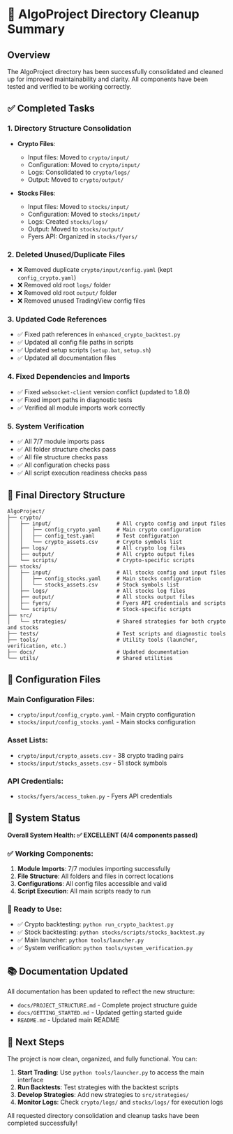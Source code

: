 # 🧹 AlgoProject Directory Cleanup Summary

## Overview
The AlgoProject directory has been successfully consolidated and cleaned up for improved maintainability and clarity. All components have been tested and verified to be working correctly.

## ✅ Completed Tasks

### 1. Directory Structure Consolidation
- **Crypto Files**:
  - Input files: Moved to `crypto/input/`
  - Configuration: Moved to `crypto/input/`
  - Logs: Consolidated to `crypto/logs/`
  - Output: Moved to `crypto/output/`

- **Stocks Files**:
  - Input files: Moved to `stocks/input/`
  - Configuration: Moved to `stocks/input/`
  - Logs: Created `stocks/logs/`
  - Output: Moved to `stocks/output/`
  - Fyers API: Organized in `stocks/fyers/`

### 2. Deleted Unused/Duplicate Files
- ❌ Removed duplicate `crypto/input/config.yaml` (kept `config_crypto.yaml`)
- ❌ Removed old root `logs/` folder
- ❌ Removed old root `output/` folder
- ❌ Removed unused TradingView config files

### 3. Updated Code References
- ✅ Fixed path references in `enhanced_crypto_backtest.py`
- ✅ Updated all config file paths in scripts
- ✅ Updated setup scripts (`setup.bat`, `setup.sh`)
- ✅ Updated all documentation files

### 4. Fixed Dependencies and Imports
- ✅ Fixed `websocket-client` version conflict (updated to 1.8.0)
- ✅ Fixed import paths in diagnostic tests
- ✅ Verified all module imports work correctly

### 5. System Verification
- ✅ All 7/7 module imports pass
- ✅ All folder structure checks pass
- ✅ All file structure checks pass
- ✅ All configuration checks pass
- ✅ All script execution readiness checks pass

## 📁 Final Directory Structure

```
AlgoProject/
├── crypto/
│   ├── input/                     # All crypto config and input files
│   │   ├── config_crypto.yaml     # Main crypto configuration
│   │   ├── config_test.yaml       # Test configuration
│   │   └── crypto_assets.csv      # Crypto symbols list
│   ├── logs/                      # All crypto log files
│   ├── output/                    # All crypto output files
│   └── scripts/                   # Crypto-specific scripts
├── stocks/
│   ├── input/                     # All stocks config and input files
│   │   ├── config_stocks.yaml     # Main stocks configuration
│   │   └── stocks_assets.csv      # Stock symbols list
│   ├── logs/                      # All stocks log files
│   ├── output/                    # All stocks output files
│   ├── fyers/                     # Fyers API credentials and scripts
│   └── scripts/                   # Stock-specific scripts
├── src/
│   └── strategies/                # Shared strategies for both crypto and stocks
├── tests/                         # Test scripts and diagnostic tools
├── tools/                         # Utility tools (launcher, verification, etc.)
├── docs/                          # Updated documentation
└── utils/                         # Shared utilities
```

## 🔧 Configuration Files

### Main Configuration Files:
- `crypto/input/config_crypto.yaml` - Main crypto configuration
- `stocks/input/config_stocks.yaml` - Main stocks configuration

### Asset Lists:
- `crypto/input/crypto_assets.csv` - 38 crypto trading pairs
- `stocks/input/stocks_assets.csv` - 51 stock symbols

### API Credentials:
- `stocks/fyers/access_token.py` - Fyers API credentials

## 🚀 System Status

**Overall System Health: ✅ EXCELLENT (4/4 components passed)**

### ✅ Working Components:
1. **Module Imports**: 7/7 modules importing successfully
2. **File Structure**: All folders and files in correct locations
3. **Configurations**: All config files accessible and valid
4. **Script Execution**: All main scripts ready to run

### 🎯 Ready to Use:
- ✅ Crypto backtesting: `python run_crypto_backtest.py`
- ✅ Stock backtesting: `python stocks/scripts/stocks_backtest.py`
- ✅ Main launcher: `python tools/launcher.py`
- ✅ System verification: `python tools/system_verification.py`

## 📚 Documentation Updated

All documentation has been updated to reflect the new structure:
- `docs/PROJECT_STRUCTURE.md` - Complete project structure guide
- `docs/GETTING_STARTED.md` - Updated getting started guide
- `README.md` - Updated main README

## 🎉 Next Steps

The project is now clean, organized, and fully functional. You can:

1. **Start Trading**: Use `python tools/launcher.py` to access the main interface
2. **Run Backtests**: Test strategies with the backtest scripts
3. **Develop Strategies**: Add new strategies to `src/strategies/`
4. **Monitor Logs**: Check `crypto/logs/` and `stocks/logs/` for execution logs

All requested directory consolidation and cleanup tasks have been completed successfully!
